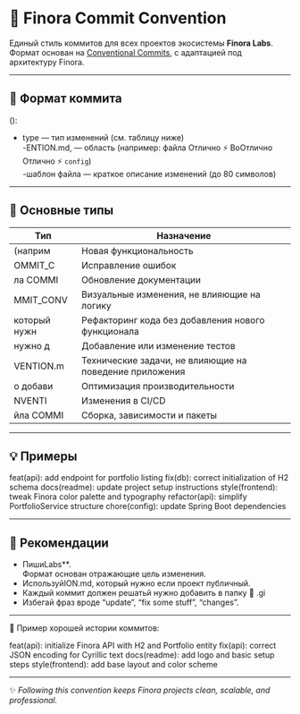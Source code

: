 # 🧱 Finora Commit Convention

Единый стиль коммитов для всех проектов экосистемы **Finora Labs**.  
Формат основан на [Conventional Commits](https://www.conventionalcommits.org/), с адаптацией под архитектуру Finora.

---

## 🔹 Формат коммита

(): 

- type — тип изменений (см. таблицу ниже)  
-ENTION.md, — область (например: файла Отлично ⚡
ВоОтлично Отлично ⚡
 `config`)  
-шаблон файла — краткое описание изменений (до 80 символов)

---

## 🔸 Основные типы

| Тип | Назначение |
|------|-------------|
| (наприм| Новая функциональность |
|OMMIT_C| Исправление ошибок |
|ла COMMI| Обновление документации |
|MMIT_CONV| Визуальные изменения, не влияющие на логику |
|который нужн| Рефакторинг кода без добавления нового функционала |
| нужно д| Добавление или изменение тестов |
|VENTION.m| Технические задачи, не влияющие на поведение приложения |
|о добави| Оптимизация производительности |
|NVENTI| Изменения в CI/CD |
|йла COMMI| Сборка, зависимости и пакеты |

---

## 💡 Примеры

feat(api): add endpoint for portfolio listing
fix(db): correct initialization of H2 schema
docs(readme): update project setup instructions
style(frontend): tweak Finora color palette and typography
refactor(api): simplify PortfolioService structure
chore(config): update Spring Boot dependencies

---

## 🧭 Рекомендации

- ПишиLabs**.  
Формат основан  отражающие цель изменения.  
- ИспользуйION.md, который нужно если проект публичный.  
- Каждый коммит должен решатьй нужно добавить в папку
📁 .gi  
- Избегай фраз вроде “update”, “fix some stuff”, “changes”.

---

📘 Пример хорошей истории коммитов:

feat(api): initialize Finora API with H2 and Portfolio entity
fix(api): correct JSON encoding for Cyrillic text
docs(readme): add logo and basic setup steps
style(frontend): add base layout and color scheme

---

✨ *Following this convention keeps Finora projects clean, scalable, and professional.*
